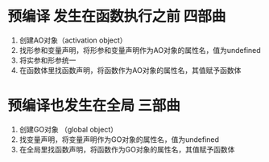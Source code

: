 # 预编译 发生在函数执行之前 四部曲
1. 创建AO对象（activation object）
2. 找形参和变量声明，将形参和变量声明作为AO对象的属性名，值为undefined
3. 将实参和形参统一
4. 在函数体里找函数声明，将函数作为AO对象的属性名，其值赋予函数体

# 预编译也发生在全局 三部曲
1. 创建GO对象 （global object）
2. 找变量声明，将变量声明作为GO对象的属性名，值为undefined
3. 在全局里找函数声明，将函数作为GO对象的属性名，其值赋予函数体